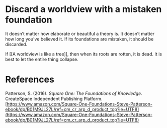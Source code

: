# Discard a worldview with a mistaken foundation

It doesn’t matter how elaborate or beautiful a theory is. It doesn’t matter how long you’ve believed it. If its foundations are mistaken, it should be discarded.

If [[A worldview is like a tree]], then when its roots are rotten, it is dead. It is best to let the entire thing collapse.

# References

Patterson, S. (2016). *Square One: The Foundations of Knowledge*. CreateSpace Independent Publishing Platform. [https://www.amazon.com/Square-One-Foundations-Steve-Patterson-ebook/dp/B01M9JL27L/ref=cm_cr_arp_d_product_top?ie=UTF8](https://www.amazon.com/Square-One-Foundations-Steve-Patterson-ebook/dp/B01M9JL27L/ref=cm_cr_arp_d_product_top?ie=UTF8)

